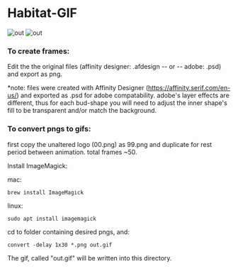 # Habitat-GIF
![out](https://user-images.githubusercontent.com/62122206/146614539-a94d4d2f-47fc-475b-a3d6-ba5eeabc62fa.gif)
![out](https://user-images.githubusercontent.com/62122206/146614551-a211af81-1b78-4e72-ba21-303f2e43b7a6.gif)

### To create frames:
Edit the the original files (affinity designer: .afdesign -- or -- adobe: .psd) and export as png. 

*note: files were created with Affinity Designer (https://affinity.serif.com/en-us/) and exported as .psd for adobe compatability. adobe's layer effects are different, thus for each bud-shape you will need to adjust the inner shape's fill to be transparent and/or match the background.


### To convert pngs to gifs:

first copy the unaltered logo (00.png) as 99.png and duplicate for rest period between animation. total frames ~50. 

Install ImageMagick:

mac:
```
brew install ImageMagick
```

linux:
```
sudo apt install imagemagick
```


cd to folder containing desired pngs, and:
```
convert -delay 1x30 *.png out.gif
```
The gif, called "out.gif" will be written into this directory.

